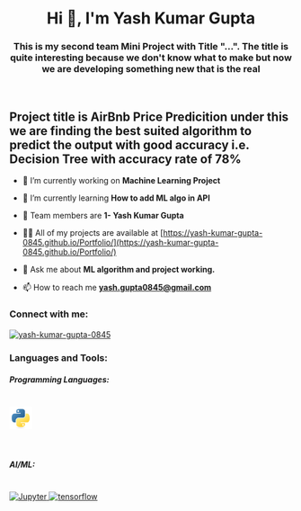 <h1 align="center">Hi 👋, I'm Yash Kumar Gupta</h1>
<h3 align="center">This is my second team Mini Project with Title "...". The title is quite interesting because we don't know what to make but now we are developing something new that is the real</h3><br>
<h2> Project title is <b>AirBnb Price Predicition</b> under this we are finding the best suited algorithm to predict the output with good accuracy i.e.<b> Decision Tree</b> with accuracy rate of <b>78%</b></h2>

- 🔭 I’m currently working on **Machine Learning Project**

- 🌱 I’m currently learning **How to add ML algo in API**

- 👯 Team members are **1- Yash Kumar Gupta**

- 👨‍💻 All of my projects are available at [https://yash-kumar-gupta-0845.github.io/Portfolio/](https://yash-kumar-gupta-0845.github.io/Portfolio/)

- 💬 Ask me about **ML algorithm and project working.**

- 📫 How to reach me **yash.gupta0845@gmail.com**

<h3 align="left">Connect with me:</h3>
<p align="left">
<a href="https://linkedin.com/in/yash-kumar-gupta-0845" target="blank"><img align="center" src="https://raw.githubusercontent.com/rahuldkjain/github-profile-readme-generator/master/src/images/icons/Social/linked-in-alt.svg" alt="yash-kumar-gupta-0845" height="30" width="40" /></a>
</p>

<h3 align="left">Languages and Tools:</h3>
<p align="left"><h5 align="left">Programming Languages:</h5><br> <a href="https://www.python.org" target="_blank" rel="noreferrer"> <img src="https://raw.githubusercontent.com/devicons/devicon/master/icons/python/python-original.svg" alt="python" width="40" height="40"/> </a> 
 
<br><h5 align="left">AI/ML:</h5><br><a href="https://jupyter.org/" target="_blank" rel="noreferrer"> <img src="https://www.vectorlogo.zone/logos/jupyter/jupyter-icon.svg" alt="Jupyter" width="40" height="40"/> </a> 
<a href="https://www.tensorflow.org" target="_blank" rel="noreferrer"> <img src="https://www.vectorlogo.zone/logos/tensorflow/tensorflow-icon.svg" alt="tensorflow" width="40" height="40"/> </a> 
